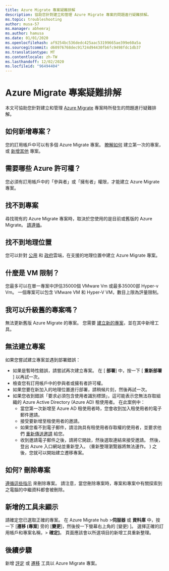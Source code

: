 ```yaml
---
title: Azure Migrate 專案疑難排解
description: 協助您針對建立和管理 Azure Migrate 專案的問題進行疑難排解。
ms.topic: troubleshooting
author: musa-57
ms.manager: abhemraj
ms.author: hamusa
ms.date: 01/01/2020
ms.openlocfilehash: af9254bc536dedc425aac53199665ae399e60a5a
ms.sourcegitcommit: d60976768dec91724d94430fb6fc9498fdc1db37
ms.translationtype: MT
ms.contentlocale: zh-TW
ms.lasthandoff: 12/02/2020
ms.locfileid: "96494404"
---
```

# <a name="troubleshoot-azure-migrate-projects"></a>Azure Migrate 專案疑難排解

本文可協助您針對建立和管理 [Azure Migrate](migrate-services-overview.md) 專案時所發生的問題進行疑難排解。

## <a name="how-to-add-new-project"></a>如何新增專案？

您的訂用帳戶中可以有多個 Azure Migrate 專案。 [瞭解如何](./create-manage-projects.md) 建立第一次的專案，或 [新增其他](create-manage-projects.md#create-additional-projects) 專案。

## <a name="what-azure-permissions-are-needed"></a>需要哪些 Azure 許可權？

您必須有訂用帳戶中的「參與者」或「擁有者」權限，才能建立 Azure Migrate 專案。

## <a name="cant-find-a-project"></a>找不到專案

尋找現有的 Azure Migrate 專案時，取決於您使用的是目前或舊版的 Azure Migrate。 [請遵循](create-manage-projects.md#find-a-project)。


## <a name="cant-find-a-geography"></a>找不到地理位置

您可以針對 [公用](migrate-support-matrix.md#supported-geographies-public-cloud) 和 [政府](migrate-support-matrix.md#supported-geographies-azure-government)雲端，在支援的地理位置中建立 Azure Migrate 專案。

## <a name="what-are-vm-limits"></a>什麼是 VM 限制？

您最多可以在單一專案中評估35000個 VMware Vm 或最多35000部 Hyper-v Vm。 一個專案可以包含 VMware VM 和 Hyper-V VM，數目上限為評量限制。

## <a name="can-i-upgrade-old-project"></a>我可以升級舊的專案嗎？

無法更新舊版 Azure Migrate 的專案。 您需要 [建立新的專案](./create-manage-projects.md)，並在其中新增工具。

## <a name="cant-create-a-project"></a>無法建立專案

如果您嘗試建立專案並遇到部署錯誤：

- 如果是暫時性錯誤，請嘗試再次建立專案。 在 [ **部署**] 中，按一下 [ **重新部署** ] 以再試一次。
- 檢查您有訂用帳戶中的參與者或擁有者許可權。
- 如果您要在新加入的地理位置進行部署，請稍候片刻，然後再試一次。
- 如果您收到錯誤「要求必須包含使用者識別標頭」，這可能表示您無法存取組織的 Azure Active Directory (Azure AD) 租使用者。 在此案例中：
    - 當您第一次新增至 Azure AD 租使用者時，您會收到加入租使用者的電子郵件邀請。
    - 接受要新增至租使用者的邀請。
    - 如果您看不到電子郵件，請洽詢具有租使用者存取權的使用者，並要求他們 [重新傳送邀請](../active-directory/external-identities/add-users-administrator.md#resend-invitations-to-guest-users) 給您。
    - 收到邀請電子郵件之後，請將它開啟，然後選取連結來接受邀請。 然後，登出 Azure 入口網站並重新登入。  (重新整理瀏覽器將無法運作。 ) 之後，您就可以開始建立遷移專案。

## <a name="how-do-i-delete-a-project"></a>如何? 刪除專案

[遵循這些指示](create-manage-projects.md#delete-a-project) 來刪除專案。 請注意，當您刪除專案時，專案和專案中有關探索到之電腦的中繼資料都會被刪除。

## <a name="added-tools-dont-show"></a>新增的工具未顯示

請確定您已選取正確的專案。 在 Azure Migrate hub >**伺服器** 或 **資料庫** 中，按一下 [**遷移 (專案**] 旁的 [**變更**]，然後按一下螢幕右上角的 [變更) ]。 選擇正確的訂用帳戶和專案名稱，> **確定]**。 頁面應該會以所選項目的新增工具重新整理。

## <a name="next-steps"></a>後續步驟

新增 [評定](how-to-assess.md) 或 [遷移](how-to-migrate.md) 工具以 Azure Migrate 專案。